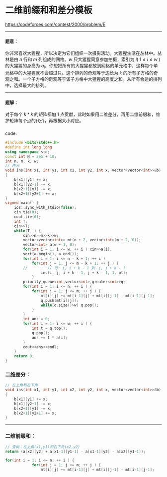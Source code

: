 # 二维前缀和和差分模板

https://codeforces.com/contest/2000/problem/E

---

#### 题意：
你非常喜欢大猩猩，所以决定为它们组织一次摄影活动。大猩猩生活在丛林中。丛林是由 $n$
行和 $m$ 列组成的网格。$w$ 只大猩猩同意参加拍摄，索引为 $i$( $1≤i≤w$ )的大猩猩的身高为 $a_i$。你想把所有的大猩猩都放到网格的单元格中，这样每个单元格中的大猩猩就不会超过只。这个排列的奇观等于边长为 $k$ 的所有子方格的奇观之和。一个子方格的奇观等于该子方格中大猩猩的高度之和。从所有合适的排列中，选择最大的排列。

---

#### 题解：
对于每个 $k*k$ 的矩阵都加 $1$ 点贡献，此时如果用二维差分，再用二维前缀和，维护矩阵每个点的代价，再根据大小对应。


### 
code:

```cpp
#include <bits/stdc++.h> 
#define int long long 
using namespace std; 
const int N = 2e5 + 10; 
int n, m, k, w;
// 差分
void ins(int x1, int y1, int x2, int y2, int x, vector<vector<int>>&b) 
{
    b[x1][y1] += x;
    b[x1][y2+1] -= x; 
    b[x2+1][y1] -= x; 
    b[x2+1][y2+1] += x; 
}
signed main() {
    ios::sync_with_stdio(false); 
    cin.tie(0);
    cout.tie(0); 
    int T;
    cin>>T;
    while(T--) {
        cin>>n>>m>>k>>w;
        vector<vector<int>> mt(n + 2, vector<int>(m + 2, 0)); 
        vector<int> a(w + 1, 0); 
        for(int i = 1; i <= w; ++ i ) cin>>a[i]; 
        sort(a.begin(), a.end()); 
        for(int i = 1; i <= n - k + 1; ++ i ) 
            for(int j = 1; j <= m - k + 1; ++ j ) {
        //         // 行: i, i + k - 1 列：j, j + k - 1 
                ins(i, j, i + k - 1, j + k - 1, 1, mt);  
            }
        priority_queue<int,vector<int>,greater<int>>q;
        for(int i = 1; i <= n; ++ i ) {
            for(int j = 1; j <= m; ++ j ) {
                mt[i][j] += mt[i-1][j] + mt[i][j-1] - mt[i-1][j-1]; 
                q.push(mt[i][j]); 
                while(q.size()>w) q.pop(); 
            }   
        }
        int ans = 0; 
        for(int i = 1; i <= w; ++ i ) {
            int t = q.top(); 
            q.pop(); 
            ans += t * a[i]; 
        }
        cout<<ans<<endl;   
    }  
    return 0; 
}
```

### 二维差分：
```cpp
// 左上角和右下角
void ins(int x1, int y1, int x2, int y2, int x, vector<vector<int>>&b) 
{
    b[x1][y1] += x;
    b[x1][y2+1] -= x; 
    b[x2+1][y1] -= x; 
    b[x2+1][y2+1] += x; 
}
```

---

### 二维前缀和：
```cpp
// 查询：左上角(x1,y1)和右下角(x2,y2) 
return (a[x2][y2] + a[x1-1][y1-1] - a[x1-1][y2] - a[x2][y1-1]);
```

```cpp
for(int i = 1; i <= n; ++ i ) {
            for(int j = 1; j <= m; ++ j ) {
                mt[i][j] += mt[i-1][j] + mt[i][j-1] - mt[i-1][j-1]; 
```


